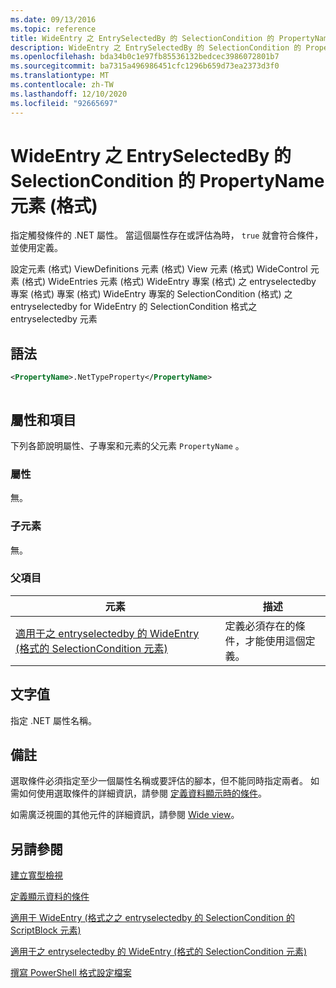 ```yaml
---
ms.date: 09/13/2016
ms.topic: reference
title: WideEntry 之 EntrySelectedBy 的 SelectionCondition 的 PropertyName 元素 (格式)
description: WideEntry 之 EntrySelectedBy 的 SelectionCondition 的 PropertyName 元素 (格式)
ms.openlocfilehash: bda34b0c1e97fb85536132bedcec3986072801b7
ms.sourcegitcommit: ba7315a496986451cfc1296b659d73ea2373d3f0
ms.translationtype: MT
ms.contentlocale: zh-TW
ms.lasthandoff: 12/10/2020
ms.locfileid: "92665697"
---
```

# <a name="propertyname-element-for-selectioncondition-for-entryselectedby-for-wideentry-format"></a>WideEntry 之 EntrySelectedBy 的 SelectionCondition 的 PropertyName 元素 (格式)

指定觸發條件的 .NET 屬性。 當這個屬性存在或評估為時， `true` 就會符合條件，並使用定義。

設定元素 (格式) ViewDefinitions 元素 (格式) View 元素 (格式) WideControl 元素 (格式) WideEntries 元素 (格式) WideEntry 專案 (格式) 之 entryselectedby 專案 (格式) 專案 (格式) WideEntry 專案的 SelectionCondition (格式) 之 entryselectedby for WideEntry 的 SelectionCondition 格式之 entryselectedby 元素

## <a name="syntax"></a>語法

```xml
<PropertyName>.NetTypeProperty</PropertyName>
```

```csharp

```

## <a name="attributes-and-elements"></a>屬性和項目

下列各節說明屬性、子專案和元素的父元素 `PropertyName` 。

### <a name="attributes"></a>屬性

無。

### <a name="child-elements"></a>子元素

無。

### <a name="parent-elements"></a>父項目

|元素|描述|
|-------------|-----------------|
|[適用于之 entryselectedby 的 WideEntry (格式的 SelectionCondition 元素) ](./selectioncondition-element-for-entryselectedby-for-widecontrol-format.md)|定義必須存在的條件，才能使用這個定義。|

## <a name="text-value"></a>文字值

指定 .NET 屬性名稱。

## <a name="remarks"></a>備註

選取條件必須指定至少一個屬性名稱或要評估的腳本，但不能同時指定兩者。 如需如何使用選取條件的詳細資訊，請參閱 [定義資料顯示時的條件](./defining-conditions-for-displaying-data.md)。

如需廣泛視圖的其他元件的詳細資訊，請參閱 [Wide view](./creating-a-wide-view.md)。

## <a name="see-also"></a>另請參閱

[建立寬型檢視](./creating-a-wide-view.md)

[定義顯示資料的條件](./defining-conditions-for-displaying-data.md)

[適用于 WideEntry (格式之之 entryselectedby 的 SelectionCondition 的 ScriptBlock 元素) ](./scriptblock-element-for-selectioncondition-for-entryselectedby-for-widecontrol-format.md)

[適用于之 entryselectedby 的 WideEntry (格式的 SelectionCondition 元素) ](./selectioncondition-element-for-entryselectedby-for-widecontrol-format.md)

[撰寫 PowerShell 格式設定檔案](./writing-a-powershell-formatting-file.md)
